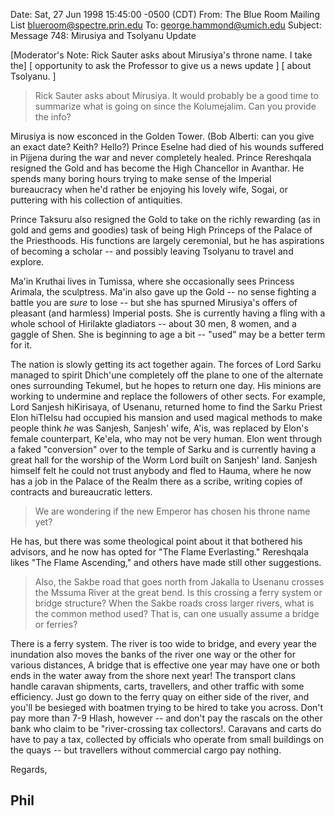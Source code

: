 Date: Sat, 27 Jun 1998 15:45:00 -0500 (CDT)
From: The Blue Room Mailing List <blueroom@spectre.prin.edu>
To: george.hammond@umich.edu
Subject: Message 748: Mirusiya and Tsolyanu Update

[Moderator's Note:  Rick Sauter asks about Mirusiya's throne name.  I take the]
[                   opportunity to ask the Professor to give us a news update ]
[                   about Tsolyanu.                                           ]

>Rick Sauter asks about Mirusiya.  It would probably be a good time to 
>summarize what is going on since the Kolumejalim.  Can you provide the 
>info?

Mirusiya is now esconced in the Golden Tower. (Bob Alberti: can you give an
exact date? Keith? Hello?) Prince Eselne had died of his wounds suffered in
Pijjena during the war and never completely healed. Prince Rereshqala
resigned the Gold and has become the High Chancellor in Avanthar. He spends
many boring hours trying to make sense of the Imperial bureaucracy when
he'd rather be enjoying his lovely wife, Sogai, or puttering with his
collection of antiquities.

Prince Taksuru also resigned the Gold to take on the richly rewarding (as
in gold and gems and goodies) task of being High Princeps of the Palace of
the Priesthoods. His functions are largely ceremonial, but he has
aspirations of becoming a scholar -- and possibly leaving Tsolyanu to
travel and explore.

Ma'in Kruthai lives in Tumissa, where she occasionally sees Princess
Arimala, the sculptress. Ma'in also gave up the Gold -- no sense fighting a
battle you are *sure* to lose -- but she has spurned Mirusiya's offers of
pleasant (and harmless) Imperial posts. She is currently having a fling
with a whole school of Hirilakte gladiators -- about 30 men, 8 women, and a
gaggle of Shen. She is beginning to age a bit -- "used" may be a better
term for it.

The nation is slowly getting its act together again. The forces of Lord
Sarku managed to spirit Dhich'une completely off the plane to one of the
alternate ones surrounding Tekumel, but he hopes to return one day. His
minions are working to undermine and replace the followers of other sects.
For example, Lord Sanjesh hiKirisaya, of Usenanu, returned home to find the
Sarku Priest Elon hiTlelsu had occupied his mansion and used magical
methods to make people think *he* was Sanjesh, Sanjesh' wife, A'is, was
replaced by Elon's female counterpart, Ke'ela, who may not be very human.
Elon went through a faked "conversion" over to the temple of Sarku and is
currently having a great hall for the worship of the Worm Lord built on
Sanjesh' land. Sanjesh himself felt he could not trust anybody and fled to
Hauma, where he now has a job in the Palace of the Realm there as a scribe,
writing copies of contracts and bureaucratic letters.

>We are wondering if the new Emperor has chosen his throne name yet?

He has, but there was some theological point about it that bothered his
advisors, and he now has opted for "The Flame Everlasting." Rereshqala
likes "The Flame Ascending," and others have made still other suggestions.

>Also, the Sakbe road that goes north from Jakalla to Usenanu crosses the
>Mssuma River at the great bend. Is this crossing a ferry system or bridge
>structure?  When the Sakbe roads cross larger rivers, what is the common
>method used? That is, can one usually assume a bridge or ferries?

There is a ferry system. The river is too wide to bridge, and every year
the inundation also moves the banks of the river one way or the other for
various distances, A bridge that is effective one year may have one or both
ends in the water away from the shore next year! The transport clans handle
caravan shipments, carts, travellers, and other traffic with some
efficiency. Just go down to the ferry quay on either side of the river, and
you'll be besieged with boatmen trying to be hired to take you across.
Don't pay more than 7-9 Hlash, however -- and don't pay the rascals on the
other bank who claim to be "river-crossing tax collectors!. Caravans and
carts do have to pay a tax, collected by officials who operate from small
buildings on the quays -- but travellers without commercial cargo pay
nothing.

Regards,

Phil
-----